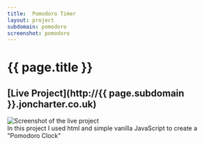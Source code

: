 ```yaml
---
title:  Pomodoro Timer
layout: project
subdomain: pomodoro
screenshot: pomodoro
---
```


# {{ page.title }}

## [Live Project](http://{{ page.subdomain }}.joncharter.co.uk)

<div class="img-holder">
    <div class="img-topper">
        <div class="circles">
            <div class="circle circle-red"></div>
            <div class="circle circle-green"></div>
            <div class="circle circle-yellow"></div>
        </div>
    </div>
    <img src="img/showcase/{{ page.screenshot }}.png" alt="Screenshot of the live project"/>
</div>
<div class="project-desc" markdown="1">
In this project I used html and simple vanilla JavaScript to create a "Pomodoro Clock"
</div>
